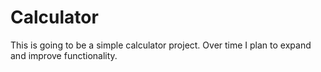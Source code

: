 # Calculator
This is going to be a simple calculator project. Over time I plan to expand and improve functionality.
